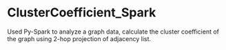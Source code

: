 # ClusterCoefficient_Spark
Used Py-Spark to analyze a graph data, calculate the cluster coefficient of the graph using 2-hop projection of adjacency list.
